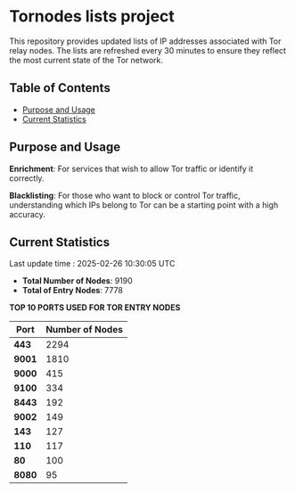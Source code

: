 # Tornodes lists project

This repository provides updated lists of IP addresses associated with Tor relay nodes. The lists are refreshed every 30 minutes to ensure they reflect the most current state of the Tor network.

## Table of Contents

- [Purpose and Usage](#purpose-and-usage)
- [Current Statistics](#current-statistics)


## Purpose and Usage

**Enrichment**: For services that wish to allow Tor traffic or identify it correctly.

**Blacklisting**: For those who want to block or control Tor traffic, understanding which IPs belong to Tor can be a starting point with a high accuracy.

## Current Statistics

Last update time : 2025-02-26 10:30:05 UTC

- **Total Number of Nodes**: 9190
- **Total of Entry Nodes**: 7778

**TOP 10 PORTS USED FOR TOR ENTRY NODES**

| **Port** | **Number of Nodes** |
|------|-----------------|
| **443**   | 2294  |
| **9001**   | 1810  |
| **9000**   | 415  |
| **9100**   | 334  |
| **8443**   | 192  |
| **9002**   | 149  |
| **143**   | 127  |
| **110**   | 117  |
| **80**   | 100  |
| **8080**   | 95  |

